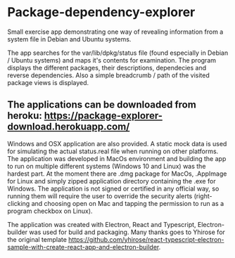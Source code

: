 # Package-dependency-explorer
Small exercise app demonstrating one way of revealing information from a system file in Debian and Ubuntu systems. 

The app searches for the var/lib/dpkg/status file (found especially in Debian / Ubuntu systems) and maps it's contents for examination. The program displays the different packages, their descriptions, dependecies and reverse dependencies. Also a simple breadcrumb / path of the visited package views is displayed.


## The applications can be downloaded from heroku: https://package-explorer-download.herokuapp.com/
Windows and OSX application are also provided. A static mock data is used for simulating the actual status.real file when running on other platforms. The application was developed in MacOs environment and building the app to run on multiple different systems (Windows 10 and Linux) was the hardest part. At the moment there are .dmg package for MacOs, .AppImage for Linux and simply zipped application directory containing the .exe for Windows. The application is not signed or certified in any official way, so running them will require the user to override the security alerts (right-clicking and choosing open on Mac and tapping the permission to run as a program checkbox on Linux).

The application was created with Electron, React and Typescript, Electron-builder was used for build and packaging. Many thanks goes to Yhirose for the original template https://github.com/yhirose/react-typescript-electron-sample-with-create-react-app-and-electron-builder.
